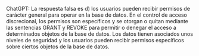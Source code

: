 ChatGPT:
La respuesta falsa es d) los usuarios pueden recibir permisos de carácter general para operar en la base de datos. En el control de acceso discrecional, los permisos son específicos y se otorgan o quitan mediante las sentencias GRANT y REVOKE para permitir o denegar el acceso a determinados objetos de la base de datos. Los datos tienen asociados unos niveles de seguridad y los usuarios pueden recibir permisos específicos sobre ciertos objetos de la base de datos.